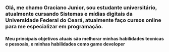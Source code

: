 ### Olá, me chamo Graciano Junior, sou estudante universitário, atualmente cursando Sistemas e mídias digitais da Universidade Federal do Ceará, atualmente faço cursos online para me especializar em programação.


#### Meu principais objetivos atuais são melhorar minhas habilidades tecnicas e pessoais, e minhas habilidades como game developer

<!--
**Graciano-B-L-Junior/Graciano-B-L-Junior** is a ✨ _special_ ✨ repository because its `README.md` (this file) appears on your GitHub profile.

Here are some ideas to get you started:

- 🔭 I’m currently working on ...
- 🌱 I’m currently learning ...
- 👯 I’m looking to collaborate on ...
- 🤔 I’m looking for help with ...
- 💬 Ask me about ...
- 📫 How to reach me: ...
- 😄 Pronouns: ...
- ⚡ Fun fact: ...
-->
